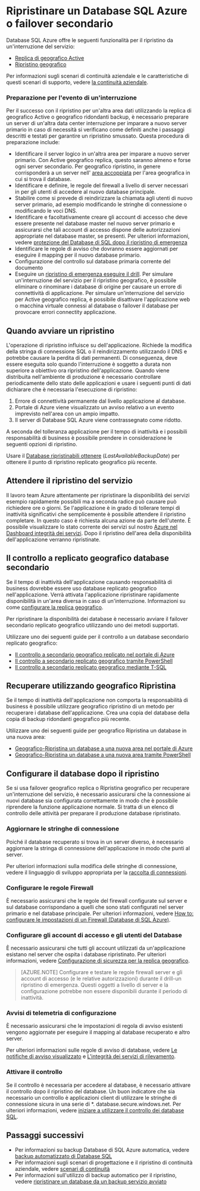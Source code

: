<properties
   pageTitle="Ripristino di Database SQL | Microsoft Azure"
   description="Informazioni su come ripristinare un database da un'interruzione del data center locale con Azure SQL attiva geografico-replica di Database e funzionalità di ripristino geografico."
   services="sql-database"
   documentationCenter=""
   authors="CarlRabeler"
   manager="jhubbard"
   editor="monicar"/>

<tags
   ms.service="sql-database"
   ms.devlang="NA"
   ms.topic="article"
   ms.tgt_pltfrm="NA"
   ms.workload="NA"
   ms.date="10/13/2016"
   ms.author="carlrab"/>

# <a name="restore-an-azure-sql-database-or-failover-to-a-secondary"></a>Ripristinare un Database SQL Azure o failover secondario

Database SQL Azure offre le seguenti funzionalità per il ripristino da un'interruzione del servizio:

- [Replica di geografico Active](sql-database-geo-replication-overview.md)
- [Ripristino geografico](sql-database-recovery-using-backups.md#point-in-time-restore)

Per informazioni sugli scenari di continuità aziendale e le caratteristiche di questi scenari di supporto, vedere [la continuità aziendale](sql-database-business-continuity.md).

### <a name="prepare-for-the-event-of-an-outage"></a>Preparazione per l'evento di un'interruzione

Per il successo con il ripristino per un'altra area dati utilizzando la replica di geografico Active o geografico ridondanti backup, è necessario preparare un server di un'altra data center interruzione per imparare a nuovo server primario in caso di necessità si verificano come definiti anche i passaggi descritti e testati per garantire un ripristino smussato. Questa procedura di preparazione include:

- Identificare il server logico in un'altra area per imparare a nuovo server primario. Con Active geografico replica, questo saranno almeno e forse ogni server secondario. Per geografico ripristino, in genere corrisponderà a un server nell' [area accoppiata](../best-practices-availability-paired-regions.md) per l'area geografica in cui si trova il database.
- Identificare e definire, le regole del firewall a livello di server necessari in per gli utenti di accedere al nuovo database principale.
- Stabilire come si prevede di reindirizzare la chiamata agli utenti di nuovo server primario, ad esempio modificando le stringhe di connessione o modificando le voci DNS.
- Identificare e facoltativamente creare gli account di accesso che deve essere presente nel database master nel nuovo server primario e assicurarsi che tali account di accesso dispone delle autorizzazioni appropriate nel database master, se presenti. Per ulteriori informazioni, vedere [protezione del Database di SQL dopo il ripristino di emergenza](sql-database-geo-replication-security-config.md)
- Identificare le regole di avviso che dovranno essere aggiornati per eseguire il mapping per il nuovo database primario.
- Configurazione del controllo sul database primaria corrente del documento
- Eseguire un [ripristino di emergenza eseguire il drill](sql-database-disaster-recovery-drills.md). Per simulare un'interruzione del servizio per il ripristino geografico, è possibile eliminare o rinominare i database di origine per causare un errore di connettività di applicazione. Per simulare un'interruzione del servizio per Active geografico replica, è possibile disattivare l'applicazione web o macchina virtuale connessi al database o failover il database per provocare errori connectity applicazione.

## <a name="when-to-initiate-recovery"></a>Quando avviare un ripristino

L'operazione di ripristino influisce su dell'applicazione. Richiede la modifica della stringa di connessione SQL o il reindirizzamento utilizzando il DNS e potrebbe causare la perdita di dati permanenti. Di conseguenza, deve essere eseguita solo quando l'interruzione è soggetto a durata non superiore a obiettivo ora ripristino dell'applicazione. Quando viene distribuita nell'ambiente di produzione è necessario controllare periodicamente dello stato delle applicazioni e usare i seguenti punti di dati dichiarare che è necessaria l'esecuzione di ripristino:

1.  Errore di connettività permanente dal livello applicazione al database.
2.  Portale di Azure viene visualizzato un avviso relativo a un evento imprevisto nell'area con un ampio impatto.
3.  Il server di Database SQL Azure viene contrassegnato come ridotto.

A seconda del tolleranza applicazione per il tempo di inattività e i possibili responsabilità di business è possibile prendere in considerazione le seguenti opzioni di ripristino.

Usare il [Database ripristinabili ottenere](https://msdn.microsoft.com/library/dn800985.aspx) (*LastAvailableBackupDate*) per ottenere il punto di ripristino replicato geografico più recente.

## <a name="wait-for-service-recovery"></a>Attendere il ripristino del servizio

Il lavoro team Azure attentamente per ripristinare la disponibilità dei servizi esempio rapidamente possibili ma a seconda radice può causare può richiedere ore o giorni.  Se l'applicazione è in grado di tollerare tempi di inattività significativi che semplicemente è possibile attendere il ripristino completare. In questo caso è richiesta alcuna azione da parte dell'utente. È possibile visualizzare lo stato corrente dei servizi sul nostro [Azure nel Dashboard integrità dei servizi](https://azure.microsoft.com/status/). Dopo il ripristino dell'area della disponibilità dell'applicazione verranno ripristinate.

## <a name="failover-to-geo-replicated-secondary-database"></a>Il controllo a replicato geografico database secondario

Se il tempo di inattività dell'applicazione causando responsabilità di business dovrebbe essere uso database replicato geografico nell'applicazione. Verrà attivata l'applicazione ripristinare rapidamente disponibilità in un'area diversa in caso di un'interruzione. Informazioni su come [configurare la replica geografico](sql-database-geo-replication-portal.md).

Per ripristinare la disponibilità dei database è necessario avviare il failover secondario replicato geografico utilizzando uno dei metodi supportati.

Utilizzare uno dei seguenti guide per il controllo a un database secondario replicato geografico:

- [Il controllo a secondario geografico replicato nel portale di Azure](sql-database-geo-replication-portal.md)
- [Il controllo a secondario replicato geografico tramite PowerShell](sql-database-geo-replication-powershell.md)
- [Il controllo a secondario replicato geografico mediante T-SQL](sql-database-geo-replication-transact-sql.md)

## <a name="recover-using-geo-restore"></a>Recuperare utilizzando geografico Ripristina

Se il tempo di inattività dell'applicazione non comporta la responsabilità di business è possibile utilizzare geografico ripristino di un metodo per recuperare i database dell'applicazione. Crea una copia del database della copia di backup ridondanti geografico più recente.

Utilizzare uno dei seguenti guide per geografico Ripristina un database in una nuova area:

- [Geografico-Ripristina un database a una nuova area nel portale di Azure](sql-database-geo-restore-portal.md)
- [Geografico-Ripristina un database a una nuova area tramite PowerShell](sql-database-geo-restore-powershell.md)

## <a name="configure-your-database-after-recovery"></a>Configurare il database dopo il ripristino

Se si usa failover geografico replica o Ripristina geografico per recuperare un'interruzione del servizio, è necessario assicurarsi che la connessione ai nuovi database sia configurata correttamente in modo che è possibile riprendere la funzione applicazione normale. Si tratta di un elenco di controllo delle attività per preparare il produzione database ripristinato.

### <a name="update-connection-strings"></a>Aggiornare le stringhe di connessione

Poiché il database recuperato si trova in un server diverso, è necessario aggiornare la stringa di connessione dell'applicazione in modo che punti al server.

Per ulteriori informazioni sulla modifica delle stringhe di connessione, vedere il linguaggio di sviluppo appropriata per la [raccolta di connessioni](sql-database-libraries.md).

### <a name="configure-firewall-rules"></a>Configurare le regole Firewall

È necessario assicurarsi che le regole del firewall configurate sul server e sul database corrispondano a quelli che sono stati configurati nel server primario e nel database principale. Per ulteriori informazioni, vedere [How to: configurare le impostazioni di un Firewall (Database di SQL Azure)](sql-database-configure-firewall-settings.md).


### <a name="configure-logins-and-database-users"></a>Configurare gli account di accesso e gli utenti del Database

È necessario assicurarsi che tutti gli account utilizzati da un'applicazione esistano nel server che ospita i database ripristinato. Per ulteriori informazioni, vedere [Configurazione di sicurezza per la replica geografico](sql-database-geo-replication-security-config.md).

>[AZURE.NOTE] Configurare e testare le regole firewall server e gli account di accesso (e le relative autorizzazioni) durante il drill-un ripristino di emergenza. Questi oggetti a livello di server e la configurazione potrebbe non essere disponibili durante il periodo di inattività.

### <a name="setup-telemetry-alerts"></a>Avvisi di telemetria di configurazione

È necessario assicurarsi che le impostazioni di regola di avviso esistenti vengono aggiornate per eseguire il mapping al database recuperato e altro server.

Per ulteriori informazioni sulle regole di avviso di database, vedere [Le notifiche di avviso visualizzato](../monitoring-and-diagnostics/insights-receive-alert-notifications.md) e [L'integrità dei servizi di rilevamento](../monitoring-and-diagnostics/insights-service-health.md).

### <a name="enable-auditing"></a>Attivare il controllo

Se il controllo è necessaria per accedere al database, è necessario attivare il controllo dopo il ripristino del database. Un buon indicatore che sia necessario un controllo è applicazioni client di utilizzare le stringhe di connessione sicura in una serie di *. database.secure.windows.net. Per ulteriori informazioni, vedere [iniziare a utilizzare il controllo dei database SQL](sql-database-auditing-get-started.md).


## <a name="next-steps"></a>Passaggi successivi

- Per informazioni su backup Database di SQL Azure automatica, vedere [backup automatizzato di Database SQL](sql-database-automated-backups.md)
- Per informazioni sugli scenari di progettazione e il ripristino di continuità aziendale, vedere [scenari di continuità](sql-database-business-continuity.md)
- Per informazioni sull'utilizzo di backup automatico per il ripristino, vedere [ripristinare un database da un backup servizio avviato](sql-database-recovery-using-backups.md)
